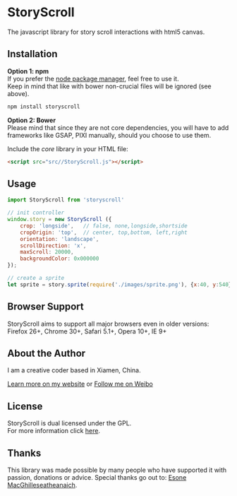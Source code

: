 # StoryScroll
The javascript library for story scroll interactions with html5 canvas.

## Installation

__Option 1: npm__  
If you prefer the [node package manager](https://www.npmjs.com/package/storyscroll), feel free to use it.  
Keep in mind that like with bower non-crucial files will be ignored (see above).

```bash
npm install storyscroll
```

__Option 2: Bower__   
Please mind that since they are not core dependencies, you will have to add frameworks like GSAP, PIXI manually, should you choose to use them.

Include the *core* library in your HTML file:
```html
<script src="src//StoryScroll.js"></script>
```

## Usage

```javascript
import StoryScroll from 'storyscroll'

// init controller
window.story = new StoryScroll ({
	crop: 'longside',	// false, none,longside,shortside
	cropOrigin: 'top',	// center, top,bottom, left,right
	orientation: 'landscape',
	scrollDirection: 'x',
	maxScroll: 20000,
	backgroundColor: 0x000000
});

// create a sprite
let sprite = story.sprite(require('./images/sprite.png'), {x:40, y:540}).act({x: 0,y:400}, 0.8);
```

## Browser Support

StoryScroll aims to support all major browsers even in older versions:  
Firefox 26+, Chrome 30+, Safari 5.1+, Opera 10+, IE 9+

## About the Author

I am a creative coder based in Xiamen, China.

[Learn more on my website](http://ieexx.com) or [Follow me on Weibo](http://weibo.com/1225xlh)

## License

StoryScroll is dual licensed under the GPL.  
For more information click [here](https://github.com/xxlh/StoryScroll/blob/master/LICENSE).

## Thanks

This library was made possible by many people who have supported it with passion, donations or advice. Special thanks go out to: [Esone MacGhilleseatheanaich](https://github.com/ee01).
